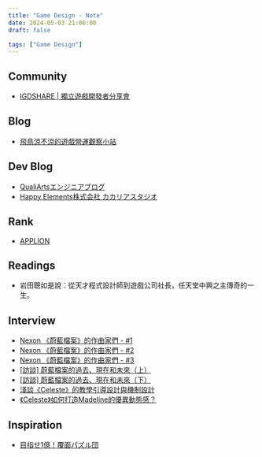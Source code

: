 ```yaml
---
title: "Game Design - Note"
date: 2024-05-03 21:06:00
draft: false

tags: ["Game Design"]
---
```


## Community
- [IGDSHARE | 獨立遊戲開發者分享會](https://igdshare.org/)

## Blog
- [飛鳥涼不涼的遊戲營運觀察小站](https://www.facebook.com/Gameisabouthuman/posts/pfbid07R5QjgdiVVjDqgxMkfoi5ad9HaWRuYfC36HARdJLZsWESgkDdn1rZw4ckaaJCofCl?locale=zh_TW)

## Dev Blog
- [QualiArtsエンジニアブログ](https://technote.qualiarts.jp/)
- [Happy Elements株式会社 カカリアスタジオ](https://note.com/happyelements)

## Rank
- [APPLION](https://applion.jp/)

## Readings
- 岩田聰如是說：從天才程式設計師到遊戲公司社長，任天堂中興之主傳奇的一生。

## Interview
- [Nexon 《蔚藍檔案》的作曲家們 - #1](https://www.ptt.cc/bbs/C_Chat/M.1681826494.A.706.html)
- [Nexon 《蔚藍檔案》的作曲家們 - #2](https://www.ptt.cc/bbs/C_Chat/M.1682527673.A.27E.html)
- [Nexon 《蔚藍檔案》的作曲家們 - #3](https://www.ptt.cc/bbs/C_Chat/M.1684033470.A.1BA.html)
- [[訪談] 蔚藍檔案的過去、現在和未來（上）](https://www.ptt.cc/bbs/C_Chat/M.1677771843.A.768.html)
- [[訪談] 蔚藍檔案的過去、現在和未來（下）](https://www.ptt.cc/bbs/C_Chat/M.1677847355.A.879.html)
- [淺談《Celeste》的教學引導設計與機制設計](https://delightcollab.com/instructional-design-on-celeste/)
- [《Celeste》如何打造Madeline的優異動態感？](https://delightcollab.com/role-dynamic-on-celeste/)

## Inspiration
- [目指せ1億！覆面パズル団](https://outlaw-kivotos.bluearchive.jp/)